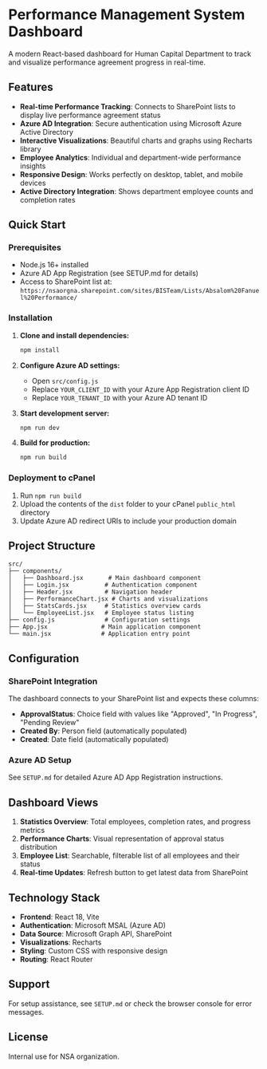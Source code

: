 # Performance Management System Dashboard

A modern React-based dashboard for Human Capital Department to track and visualize performance agreement progress in real-time.

## Features

- **Real-time Performance Tracking**: Connects to SharePoint lists to display live performance agreement status
- **Azure AD Integration**: Secure authentication using Microsoft Azure Active Directory
- **Interactive Visualizations**: Beautiful charts and graphs using Recharts library
- **Employee Analytics**: Individual and department-wide performance insights
- **Responsive Design**: Works perfectly on desktop, tablet, and mobile devices
- **Active Directory Integration**: Shows department employee counts and completion rates

## Quick Start

### Prerequisites
- Node.js 16+ installed
- Azure AD App Registration (see SETUP.md for details)
- Access to SharePoint list at: `https://nsaorgna.sharepoint.com/sites/BISTeam/Lists/Absalom%20Fanuel%20Performance/`

### Installation

1. **Clone and install dependencies:**
   ```bash
   npm install
   ```

2. **Configure Azure AD settings:**
   - Open `src/config.js`
   - Replace `YOUR_CLIENT_ID` with your Azure App Registration client ID
   - Replace `YOUR_TENANT_ID` with your Azure AD tenant ID

3. **Start development server:**
   ```bash
   npm run dev
   ```

4. **Build for production:**
   ```bash
   npm run build
   ```

### Deployment to cPanel

1. Run `npm run build`
2. Upload the contents of the `dist` folder to your cPanel `public_html` directory
3. Update Azure AD redirect URIs to include your production domain

## Project Structure

```
src/
├── components/
│   ├── Dashboard.jsx       # Main dashboard component
│   ├── Login.jsx          # Authentication component
│   ├── Header.jsx         # Navigation header
│   ├── PerformanceChart.jsx # Charts and visualizations
│   ├── StatsCards.jsx     # Statistics overview cards
│   └── EmployeeList.jsx   # Employee status listing
├── config.js              # Configuration settings
├── App.jsx               # Main application component
└── main.jsx              # Application entry point
```

## Configuration

### SharePoint Integration
The dashboard connects to your SharePoint list and expects these columns:
- **ApprovalStatus**: Choice field with values like "Approved", "In Progress", "Pending Review"
- **Created By**: Person field (automatically populated)
- **Created**: Date field (automatically populated)

### Azure AD Setup
See `SETUP.md` for detailed Azure AD App Registration instructions.

## Dashboard Views

1. **Statistics Overview**: Total employees, completion rates, and progress metrics
2. **Performance Charts**: Visual representation of approval status distribution
3. **Employee List**: Searchable, filterable list of all employees and their status
4. **Real-time Updates**: Refresh button to get latest data from SharePoint

## Technology Stack

- **Frontend**: React 18, Vite
- **Authentication**: Microsoft MSAL (Azure AD)
- **Data Source**: Microsoft Graph API, SharePoint
- **Visualizations**: Recharts
- **Styling**: Custom CSS with responsive design
- **Routing**: React Router

## Support

For setup assistance, see `SETUP.md` or check the browser console for error messages.

## License

Internal use for NSA organization.
